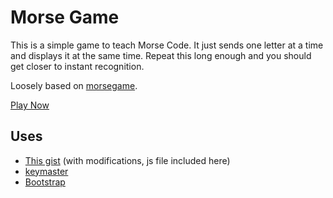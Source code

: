 # Morse Game

This is a simple game to teach Morse Code.  It just sends one letter at a time and displays it at the same time. Repeat this long enough and you should get closer to instant recognition.

Loosely based on [morsegame](https://github.com/jk3us/morsegame).

[Play Now](https://marsik.github.io/morsegame/)

## Uses

* [This gist](https://gist.github.com/eholk/0115691987090973cefe) (with modifications, js file included here)
* [keymaster](https://github.com/madrobby/keymaster)
* [Bootstrap](https://getbootstrap.com/)

